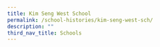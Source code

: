 ```yaml
---
title: Kim Seng West School
permalink: /school-histories/kim-seng-west-sch/
description: ""
third_nav_title: Schools
---
```


